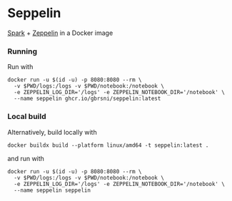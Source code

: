 # Seppelin
[Spark](https://spark.apache.org/) + [Zeppelin](https://zeppelin.apache.org/) in a Docker image

### Running
Run with
```
docker run -u $(id -u) -p 8080:8080 --rm \
  -v $PWD/logs:/logs -v $PWD/notebook:/notebook \
  -e ZEPPELIN_LOG_DIR='/logs' -e ZEPPELIN_NOTEBOOK_DIR='/notebook' \
  --name seppelin ghcr.io/gbrsni/seppelin:latest
```

### Local build
Alternatively, build locally with
```
docker buildx build --platform linux/amd64 -t seppelin:latest .
```
and run with 
```
docker run -u $(id -u) -p 8080:8080 --rm \
  -v $PWD/logs:/logs -v $PWD/notebook:/notebook \
  -e ZEPPELIN_LOG_DIR='/logs' -e ZEPPELIN_NOTEBOOK_DIR='/notebook' \
  --name seppelin seppelin
```

